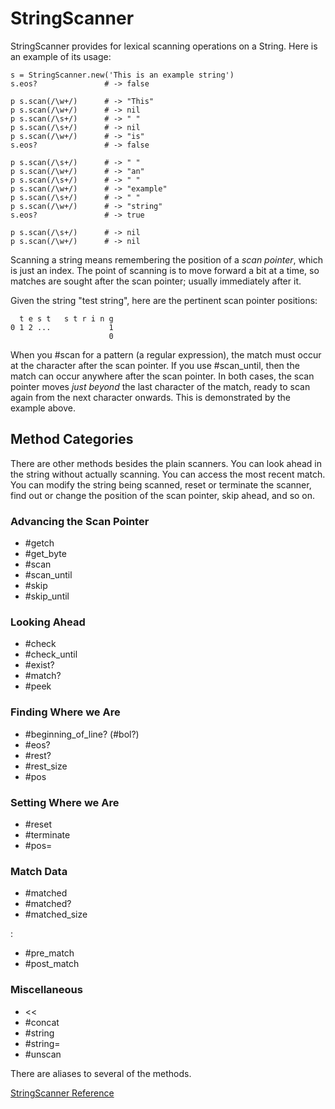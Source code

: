 # StringScanner

StringScanner provides for lexical scanning operations on a String.  Here is
an example of its usage:

    s = StringScanner.new('This is an example string')
    s.eos?               # -> false

    p s.scan(/\w+/)      # -> "This"
    p s.scan(/\w+/)      # -> nil
    p s.scan(/\s+/)      # -> " "
    p s.scan(/\s+/)      # -> nil
    p s.scan(/\w+/)      # -> "is"
    s.eos?               # -> false

    p s.scan(/\s+/)      # -> " "
    p s.scan(/\w+/)      # -> "an"
    p s.scan(/\s+/)      # -> " "
    p s.scan(/\w+/)      # -> "example"
    p s.scan(/\s+/)      # -> " "
    p s.scan(/\w+/)      # -> "string"
    s.eos?               # -> true

    p s.scan(/\s+/)      # -> nil
    p s.scan(/\w+/)      # -> nil

Scanning a string means remembering the position of a *scan pointer*, which is
just an index.  The point of scanning is to move forward a bit at a time, so
matches are sought after the scan pointer; usually immediately after it.

Given the string "test string", here are the pertinent scan pointer positions:

      t e s t   s t r i n g
    0 1 2 ...             1
                          0

When you #scan for a pattern (a regular expression), the match must occur at
the character after the scan pointer.  If you use #scan_until, then the match
can occur anywhere after the scan pointer.  In both cases, the scan pointer
moves *just beyond* the last character of the match, ready to scan again from
the next character onwards.  This is demonstrated by the example above.

## Method Categories

There are other methods besides the plain scanners.  You can look ahead in the
string without actually scanning.  You can access the most recent match. You
can modify the string being scanned, reset or terminate the scanner, find out
or change the position of the scan pointer, skip ahead, and so on.

### Advancing the Scan Pointer

*   #getch
*   #get_byte
*   #scan
*   #scan_until
*   #skip
*   #skip_until


### Looking Ahead

*   #check
*   #check_until
*   #exist?
*   #match?
*   #peek


### Finding Where we Are

*   #beginning_of_line? (#bol?)
*   #eos?
*   #rest?
*   #rest_size
*   #pos


### Setting Where we Are

*   #reset
*   #terminate
*   #pos=


### Match Data

*   #matched
*   #matched?
*   #matched_size

    
:       
*   #pre_match
*   #post_match


### Miscellaneous

*   <<
*   #concat
*   #string
*   #string=
*   #unscan


There are aliases to several of the methods.

[StringScanner Reference](https://ruby-doc.org/stdlib-2.6/libdoc/strscan/rdoc/StringScanner.html)
